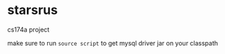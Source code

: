# starsrus
cs174a project

make sure to run `source script` to get mysql driver jar on your classpath

